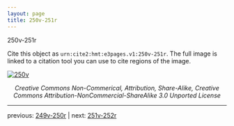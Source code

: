 ```yaml
---
layout: page
title: 250v-251r
---
```


250v-251r

Cite this object as `urn:cite2:hmt:e3pages.v1:250v-251r`.  The full image is linked to a citation tool you can use to cite regions of the image.

[![250v](http://www.homermultitext.org/iipsrv?IIIF=/project/homer/pyramidal/deepzoom/hmt/e3bifolio/v1/null.tif/full/800,/0/default.jpg)](http://www.homermultitext.org/ict2/?urn=urn:cite2:hmt:e3bifolio.v1:null) 

<p style="text-align: center; font-style: italic;">Creative Commons Non-Commerical, Attribution, Share-Alike, Creative Commons Attribution-NonCommercial-ShareAlike 3.0 Unported License</p>

---

previous: [249v-250r](../249v-250r/) | next: [251v-252r](../251v-252r/)